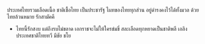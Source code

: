 ประเทศไทยรวมเลือดเนื้อ
ชาติเชื้อไทย เป็นประชารัฐ
ไผทของไทยทุกส่วน อยู่ดำรงคงไว้ได้ทั้งมวล ด้วยไทยล้วนหมาย รักสามัคคี
- ไทยนี้รักสงบ แต่ถึงรบไม่ขลาด  เอกราชจะไม่ให้ใครข่มขี่
สละเลือดทุกหยาดเป็นชาติพลี เถลิงประเทศชาติไทยทวี มีชัย ชโย
